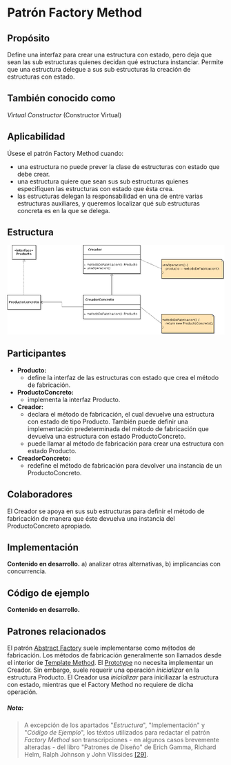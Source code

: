 # Patrón Factory Method

## Propósito

Define una interfaz para crear una estructura con estado, pero deja que sean las sub estructuras quienes decidan qué estructura instanciar. Permite que una estructura delegue a sus sub estructuras la creación de estructuras con estado.

## También conocido como

_Virtual Constructor_ (Constructor Virtual)

## Aplicabilidad

Úsese el patrón Factory Method cuando:
* una estructura no puede prever la clase de estructuras con estado que debe crear.
* una estructura quiere que sean sus sub estructuras quienes especifiquen las estructuras con estado que ésta crea.
* las estructuras delegan la responsabilidad en una de entre varias estructuras auxiliares, y queremos localizar qué sub estructuras concreta es en la que se delega.

## Estructura

![](/assets/uml/factorymethod.png)

## Participantes

* **Producto:**
  * define la interfaz de las estructuras con estado que crea el método de fabricación.
* **ProductoConcreto:**
  * implementa la interfaz Producto.
* **Creador:**
  * declara el método de fabricación, el cual devuelve una estructura con estado de tipo Producto. También puede definir una implementación predeterminada del método de fabricación que devuelva una estructura con estado ProductoConcreto.
  * puede llamar al método de fabricación para crear una estructura con estado Producto.
* **CreadorConcreto:**
  * redefine el método de fabricación para devolver una instancia de un ProductoConcreto.

## Colaboradores

El Creador se apoya en sus sub estructuras para definir el método de fabricación de manera que éste devuelva una instancia del ProductoConcreto apropiado.

## Implementación

**Contenido en desarrollo.** a) analizar otras alternativas, b) implicancias con concurrencia.

## Código de ejemplo

**Contenido en desarrollo.**

## Patrones relacionados

El patrón [Abstract Factory](/patrones/creacionales/abstractfactory.md) suele implementarse como métodos de fabricación.
Los métodos de fabricación generalmente son llamados desde el interior de [Template Method](/patrones/comportamiento/templatemethod.md).
El [Prototype](/patrones/creacionales/prototype.md) no necesita implementar un Creador. Sin embargo, suele requerir una operación _inicializar_ en la estructura Producto. El Creador usa _inicializar_ para iniciliazar la estructura con estado, mientras que el Factory Method no requiere de dicha operación.

##### Nota:
> A excepción de los apartados "_Estructura_", "Implementación" y "_Código de Ejemplo_", los téxtos utilizados para redactar el patrón _Factory Method_ son transcripciones - en algunos casos brevemente alteradas - del libro "Patrones de Diseño" de Erich Gamma, Richard Helm, Ralph Johnson y John Vlissides [\[29\]](/recursos.md).
